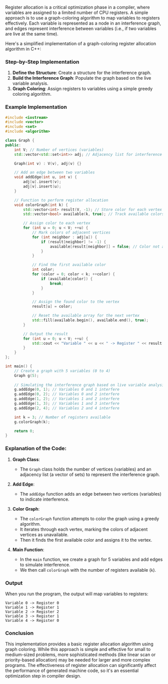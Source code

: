 Register allocation is a critical optimization phase in a compiler, where variables are assigned to a limited number of CPU registers. A simple approach is to use a graph-coloring algorithm to map variables to registers effectively. Each variable is represented as a node in an interference graph, and edges represent interference between variables (i.e., if two variables are live at the same time).

Here's a simplified implementation of a graph-coloring register allocation algorithm in C++:

### Step-by-Step Implementation

1. **Define the Structure**: Create a structure for the interference graph.
2. **Build the Interference Graph**: Populate the graph based on the live variable analysis.
3. **Graph Coloring**: Assign registers to variables using a simple greedy coloring algorithm.

### Example Implementation

```cpp
#include <iostream>
#include <vector>
#include <set>
#include <algorithm>

class Graph {
public:
    int V; // Number of vertices (variables)
    std::vector<std::set<int>> adj; // Adjacency list for interference graph

    Graph(int v) : V(v), adj(v) {}

    // Add an edge between two variables
    void addEdge(int u, int v) {
        adj[u].insert(v);
        adj[v].insert(u);
    }

    // Function to perform register allocation
    void colorGraph(int k) {
        std::vector<int> result(V, -1); // Store color for each vertex
        std::vector<bool> available(k, true); // Track available colors

        // Assign color to each vertex
        for (int u = 0; u < V; ++u) {
            // Mark colors of adjacent vertices
            for (int neighbor : adj[u]) {
                if (result[neighbor] != -1) {
                    available[result[neighbor]] = false; // Color not available
                }
            }

            // Find the first available color
            int color;
            for (color = 0; color < k; ++color) {
                if (available[color]) {
                    break;
                }
            }

            // Assign the found color to the vertex
            result[u] = color;

            // Reset the available array for the next vertex
            std::fill(available.begin(), available.end(), true);
        }

        // Output the result
        for (int u = 0; u < V; ++u) {
            std::cout << "Variable " << u << " -> Register " << result[u] << std::endl;
        }
    }
};

int main() {
    // Create a graph with 5 variables (0 to 4)
    Graph g(5);
    
    // Simulating the interference graph based on live variable analysis
    g.addEdge(0, 1); // Variables 0 and 1 interfere
    g.addEdge(0, 2); // Variables 0 and 2 interfere
    g.addEdge(1, 2); // Variables 1 and 2 interfere
    g.addEdge(1, 3); // Variables 1 and 3 interfere
    g.addEdge(2, 4); // Variables 2 and 4 interfere

    int k = 3; // Number of registers available
    g.colorGraph(k);

    return 0;
}
```

### Explanation of the Code:

1. **Graph Class**:
   - The `Graph` class holds the number of vertices (variables) and an adjacency list (a vector of sets) to represent the interference graph.

2. **Add Edge**:
   - The `addEdge` function adds an edge between two vertices (variables) to indicate interference.

3. **Color Graph**:
   - The `colorGraph` function attempts to color the graph using a greedy algorithm.
   - It iterates through each vertex, marking the colors of adjacent vertices as unavailable.
   - Then it finds the first available color and assigns it to the vertex.

4. **Main Function**:
   - In the `main` function, we create a graph for 5 variables and add edges to simulate interference.
   - We then call `colorGraph` with the number of registers available (`k`).

### Output

When you run the program, the output will map variables to registers:

```
Variable 0 -> Register 0
Variable 1 -> Register 1
Variable 2 -> Register 2
Variable 3 -> Register 1
Variable 4 -> Register 0
```

### Conclusion

This implementation provides a basic register allocation algorithm using graph coloring. While this approach is simple and effective for small to medium-sized problems, more sophisticated methods (like linear scan or priority-based allocation) may be needed for larger and more complex programs. The effectiveness of register allocation can significantly affect the performance of generated machine code, so it's an essential optimization step in compiler design.